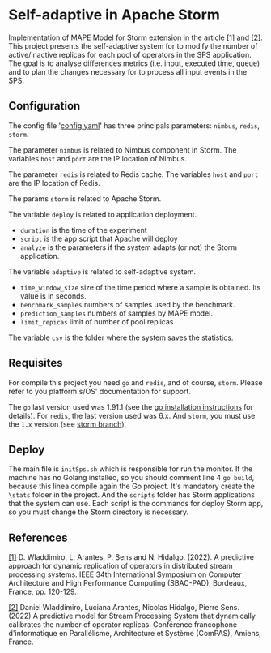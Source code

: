 # Self-adaptive in Apache Storm
Implementation of MAPE Model for Storm extension in the article [[1]](#1) and [[2]](#2). This project presents the self-adaptive system for to modify the number of active/inactive replicas for each pool of operators in the SPS application. The goal is to analyse differences metrics (i.e. input, executed time, queue) and to plan the changes necessary for to process all input events in the SPS.

## Configuration
The config file '[config.yaml](configs/config.yaml)' has three principals parameters: `nimbus`, `redis`, `storm`.

The parameter `nimbus` is related to Nimbus component in Storm. The variables `host` and `port` are the IP location of Nimbus.

The parameter `redis` is related to Redis cache. The variables `host` and `port` are the IP location of Redis.

The params `storm` is related to Apache Storm.

The variable `deploy` is related to application deployment.
- `duration` is the time of the experiment
- `script` is the app script that Apache will deploy
- `analyze` is the parameters if the system adapts (or not) the Storm application.

The variable `adaptive` is related to self-adaptive system.
- `time_window_size` size of the time period where a sample is obtained. Its value is in seconds.
- `benchmark_samples` numbers of samples used by the benchmark.
- `prediction_samples` numbers of samples by MAPE model.
- `limit_repicas`  limit of number of pool replicas

The variable `csv` is the folder where the system saves the statistics.

## Requisites
For compile this project you need `go` and `redis`, and of course, `storm`. Please refer to you platform's/OS' documentation for support.

The `go` last version used was 1.91.1  (see the <a href="https://go.dev/doc/install">go installation instructions</a> for details). For `redis`, the last version used was 6.x. And `storm`, you must use the `1.x` version (see <a href="https://github.com/apache/storm/tree/1.x-branch">storm branch</a>).

## Deploy

The main file is `initSps.sh` which is responsible for run the monitor. If the machine has no Golang installed, so you should comment line 4 `go build`, because this linea compile again the Go project. It's mandatory create the `\stats` folder in the project. And the `scripts` folder has Storm applications that the system can use. Each script is the commands for deploy Storm app, so you must change the Storm directory is necessary.

## References
<a id="1" href="https://hal.science/hal-03962939/file/SBAC_PAD_2022___Paper___A_predictive_approach_for_dynamic_replication_of_operators_in_distributed_stream_processing_systems.pdf">[1]</a>
D. Wladdimiro, L. Arantes, P. Sens and N. Hidalgo. (2022).
A predictive approach for dynamic replication of operators in distributed stream processing systems.
IEEE 34th International Symposium on Computer Architecture and High Performance Computing (SBAC-PAD), Bordeaux, France, pp. 120-129.

<a id="2" href="https://hal.science/hal-03783768/file/ComPAS2022_paper_22-2.pdf">[2]</a>
Daniel Wladdimiro, Luciana Arantes, Nicolas Hidalgo, Pierre Sens. (2022)
A predictive model for Stream Processing System that dynamically calibrates the number of operator replicas.
Conférence francophone d'informatique en Parallélisme, Architecture et Système (ComPAS), Amiens, France. 